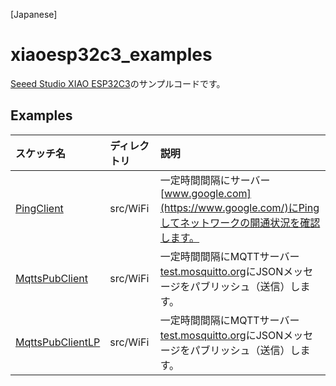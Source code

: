 [Japanese]

# xiaoesp32c3_examples

[Seeed Studio XIAO ESP32C3](https://wiki.seeedstudio.com/XIAO_ESP32C3_Getting_Started/)のサンプルコードです。

## Examples

| スケッチ名 | ディレクトリ | 説明 |
| :--- | :--- | :--- |
| [PingClient](src/WiFi/PingClient) | src/WiFi | 一定時間間隔にサーバー[www.google.com](https://www.google.com/)にPingしてネットワークの開通状況を確認します。 |
| [MqttsPubClient](src/WiFi/MqttsPubClient) | src/WiFi | 一定時間間隔にMQTTサーバー[test.mosquitto.org](https://test.mosquitto.org/)にJSONメッセージをパブリッシュ（送信）します。 |
| [MqttsPubClientLP](src/WiFi/MqttsPubClientLP) | src/WiFi | 一定時間間隔にMQTTサーバー[test.mosquitto.org](https://test.mosquitto.org/)にJSONメッセージをパブリッシュ（送信）します。 |
